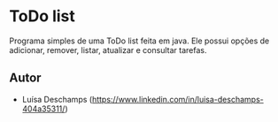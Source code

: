 
# ToDo list

Programa simples de uma ToDo list feita em java.
Ele possui opções de adicionar, remover, listar, atualizar e consultar tarefas.



## Autor

- Luísa Deschamps (https://www.linkedin.com/in/luisa-deschamps-404a35311/)

